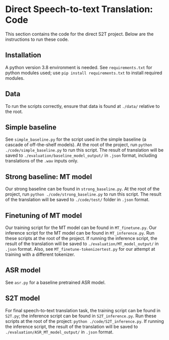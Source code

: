 # Direct Speech-to-text Translation: Code
This section contains the code for the direct S2T project.
Below are the instructions to run these code.

## Installation
A python version 3.8 environment is needed.
See `requirements.txt` for python modules used; use `pip install requirements.txt` to install required modules.

## Data
To run the scripts correctly, ensure that data is found at `./data/` relative to the root.

## Simple baseline
See `simple_baseline.py` for the script used in the simple baseline (a cascade of off-the-shelf models).
At the root of the project, run `python ./code/simple_baseline.py` to run this script.
The result of translation will be saved to `./evaluation/baseline_model_output/` in `.json` format, including translations of the `.wav` inputs only.

## Strong baseline: MT model
Our strong baseline can be found in `strong_baseline.py`. 
At the root of the project, run `python ./code/strong_baseline.py` to run this script.
The result of the translation will be saved to `./code/test/` folder in `.json` format.

## Finetuning of MT model
Our training script for the MT model can be found in `MT_finetune.py`.
Our inference script for the MT model can be found in `MT_inference.py`.
Run these scripts at the root of the project.
If running the inference script, the result of the translation will be saved to `./evaluation/MT_model_output/` in `.json` format.
Also, see `MT_finetune-tokenizertest.py` for our attempt at training with a different tokenizer.

## ASR model
See `asr.py` for a baseline pretrained ASR model.

## S2T model
For final speech-to-text translation task,
the training script can be found in `S2T.py`;
the inference script can be found in `S2T_inference.py`.
Run these scripts at the root of the project: `python ./code/S2T_inference.py`.
If running the inference script, the result of the translation will be saved to `./evaluation/ASR_MT_model_output/` in `.json` format.
